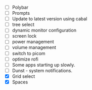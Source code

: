 
- [ ] Polybar
- [ ] Prompts
- [ ] Update to latest version using cabal
- [ ] tree select
- [ ] dynamic monitor configuration
- [ ] screen lock
- [ ] power management
- [ ] volume management
- [ ] switch to picom
- [ ] optimize rofi
- [ ] Some apps starting up slowly.
- [ ] Dunst - system notifications.
- [X] Grid select
- [X] Spaces
